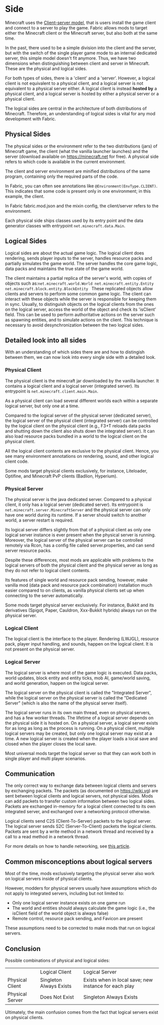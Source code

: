 # Side

Minecraft uses the [Client-server
model](https://en.wikipedia.org/wiki/Client-server_model), that is users
install the game client and connect to a server to play the game. Fabric
allows mods to target either the Minecraft client or the Minecraft
server, but also both at the same time.

In the past, there used to be a simple division into the client and the
server, but with the switch of the single player game mode to an
internal dedicated server, this simple model doesn't fit anymore. Thus,
we have two dimensions when distinguishing between client and server in
Minecraft. These are the physical and logical sides.

For both types of sides, there is a 'client' and a 'server'. However, a
logical client is not equivalent to a physical client, and a logical
server is not equivalent to a physical server either. A logical client
is instead **hosted by** a physical client, and a logical server is
hosted by either a physical server or a physical client.

The logical sides are central in the architecture of both distributions
of Minecraft. Therefore, an understanding of logical sides is vital for
any mod development with Fabric.

## Physical Sides

The physical sides or the environment refer to the two distributions
(jars) of Minecraft game, the client (what the vanilla launcher
launches) and the server (download available on <https://minecraft.net>
for free). A physical side refers to which code is available in the
current environment.

The client and server environment are minified distributions of the same
program, containing only the required parts of the code.

In Fabric, you can often see annotations like
`@Environment(EnvType.CLIENT)`. This indicates that some code is present
only in one environment; in this example, the client.

In Fabric fabric.mod.json and the mixin config, the client/server refers
to the environment.

Each physical side ships classes used by its entry point and the data
generator classes with entrypoint `net.minecraft.data.Main`.

## Logical Sides

Logical sides are about the actual game logic. The logical client does
rendering, sends player inputs to the server, handles resource packs and
partially simulates the game world. The server handles the core game
logic, data packs and maintains the true state of the game world.

The client maintains a partial replica of the server's world, with
copies of objects such as:`net.minecraft.world.World
net.minecraft.entity.Entity
net.minecraft.block.entity.BlockEntity
` These replicated objects allow clients and servers to perform some
common game logic. The client can interact with these objects while the
server is responsible for keeping them in sync. Usually, to distinguish
objects on the logical clients from the ones on the logical server,
access the world of the object and check its 'isClient' field. This can
be used to perform authoritative actions on the server such as spawning
entities, and to simulate actions on the client. This technique is
necessary to avoid desynchronization between the two logical sides.

## Detailed look into all sides

With an understanding of which sides there are and how to distingish
between them, we can now look into every single side with a detailed
look.

### Physical Client

The physical client is the minecraft jar downloaded by the vanilla
launcher. It contains a logical client and a logical server (integrated
server). Its entrypoint is `net.minecraft.client.main.Main`.

As a physical client can load several different worlds each within a
separate logical server, but only one at a time.

Compared to the logical server of the physical server (dedicated
server), the logical server of the physical client (integrated server)
can be controlled by the logical client on the physical client (e.g.,
F3+T reloads data packs and shutting down the client also shuts down the
integrated server). It can also load resource packs bundled in a world
to the logical client on the physical client.

All the logical client contents are exclusive to the physical client.
Hence, you see many environment annotations on rendering, sound, and
other logical client code.

Some mods target physical clients exclusively, for instance, Liteloader,
Optifine, and Minecraft PvP clients (Badlion, Hyperium).

### Physical Server

The physical server is the java dedicated server. Compared to a physical
client, it only has a logical server (dedicated server). Its entrypoint
is `net.minecraft.server.MinecraftServer` and the physical server can
only have one world during its runtime. If a server should switch to
another world, a server restart is required.

Its logical server differs slightly from that of a physical client as
only one logical server instance is ever present when the physical
server is running. Moreover, the logical server of the physical server
can be controlled remotely via Rcon, has a config file called
server.properties, and can send server resource packs.

Despite these differences, most mods are applicable with problems to the
logical servers of both the physical client and the physical server as
long as they do not refer to logical client contents.

Its features of single world and resource pack sending, however, make
vanilla mod (data pack and resource pack combination) installation much
easier compared to on clients, as vanilla physical clients set up when
connecting to the server automatically.

Some mods target physical server exclusively. For instance, Bukkit and
its derivatives (Spigot, Paper, Cauldron, Xxx-Bukkit hybrids) always run
on the physical server.

### Logical Client

The logical client is the interface to the player. Rendering (LWJGL),
resource pack, player input handling, and sounds, happen on the logical
client. It is not present on the physical server.

### Logical Server

The logical server is where most of the game logic is executed. Data
packs, world updates, block entity and entity ticks, mob AI, game/world
saving, and world generation, happen on the logical server.

The logical server on the physical client is called the "Integrated
Server", while the logical server on the physical server is called the
"Dedicated Server" (which is also the name of the physical server
itself).

The logical server runs in its own main thread, even on physical
servers, and has a few worker threads. The lifetime of a logical server
depends on the physical side it is hosted on. On a physical server, a
logical server exists for as long as long as the process is running. On
a physical client, multiple logical servers may be created, but only one
logical server may exist at a time. A new logical server is created when
the player loads a local save and closed when the player closes the
local save.

Most universal mods target the logical server so that they can work both
in single player and multi player scenarios.

## Communication

The only correct way to exchange data between logical clients and
servers by exchanging packets. The packets (as documented on
<https://wiki.vg>) are sent between logical clients and logical servers,
not physical sides. Mods can add packets to transfer custom information
between two logical sides. Packets are exchanged in-memory for a logical
client connected to its own integrated server, and exchanged over a
networking protocol otherwise.

Logical clients send C2S (Client-To-Server) packets to the logical
server. The logical server sends S2C (Server-To-Client) packets the
logical clients. Packets are sent by a write method in a network thread
and received by a call to a read method in a network thread.

For more details on how to handle networking, see [this
article](../tutorial/networking.md).

## Common misconceptions about logical servers

Most of the time, mods exclusively targeting the physical server also
work on logical servers inside of physical clients.

However, modders for physical servers usually have assumptions which do
not apply to integrated servers, including but not limited to:

- Only one logical server instance exists on one game run
- The world and entities should always calculate the game logic (i.e.,
  the isClient field of the world object is always false)
- Remote control, resource pack sending, and Favicon are present

These assumptions need to be corrected to make mods that run on logical
servers.

## Conclusion

Possible combinations of physical and logical sides:

|                 |                         |                                                       |
| --------------- | ----------------------- | ----------------------------------------------------- |
|                 | Logical Client          | Logical Server                                        |
| Physical Client | Singleton Always Exists | Exists when in local save; new instance for each play |
| Physical Server | Does Not Exist          | Singleton Always Exists                               |

Ultimately, the main confusion comes from the fact that logical servers
exist on physical clients.

